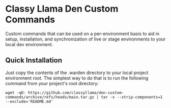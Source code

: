 # Classy Llama Den Custom Commands

Custom commands that can be used on a per-environment basis to aid in
setup, installation, and synchronization of live or stage environments
to your local dev environment.

## Quick Installation

Just copy the contents of the .warden directory to your local project
environment root. The simplest way to do that is to run the following 
command from your project's root directory:

```
wget -qO- https://github.com/classyllama/den-custom-commands/archive/refs/heads/main.tar.gz | tar -x --strip-components=1 --exclude='README.md'
```
